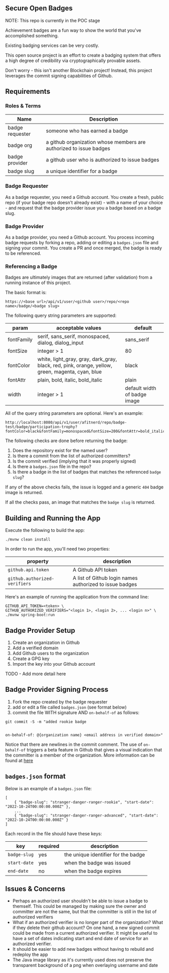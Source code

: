 ## Secure Open Badges

NOTE: This repo is currently in the POC stage

Achievement badges are a fun way to show the world that you've accomplished something.

Existing badging services can be very costly.

This open source project is an effort to create a badging system that offers a high degree of credibility via
cryptographically provable assets.

Don't worry - this isn't another Blockchain project! Instead, this project leverages the commit signing capabilities
of Github.

## Requirements

### Roles & Terms

| Name | Description |
|------|-------------|
| badge requester | someone who has earned a badge |
| badge org | a github organization whose members are authorized to issue badges |
| badge provider | a github user who is authorized to issue badges | 
| badge slug | a unique identifier for a badge |

### Badge Requester

As a badge requester, you need a Github account. You create a fresh, public repo 
(if your badge repo doesn't already exist) - with a name of your choice - and request that the badge provider issue you 
a badge based on a badge slug.

### Badge Provider

As a badge provider, you need a Github account. You process incoming badge requests by forking a repo, adding or 
editing a `badges.json` file  and signing your commit. You create a PR and once merged, the badge is ready to be
referenced.

### Referencing a Badge

Badges are ultimately images that are returned (after validation) from a running instance of this project.

The basic format is:

```
https://<base url>/api/v1/user/<github user>/repo/<repo name>/badge/<badge slug>
```

The following query string parameters are supported:

| param | acceptable values | default |
|-------|-------------------|---------|
| fontFamily | serif, sans_serif, monospaced, dialog, dialog_input | sans_serif |
| fontSize | integer > 1  | 80 |
| fontColor | white, light_gray, gray, dark_gray, black, red, pink, orange, yellow, green, magenta, cyan, blue | black |
| fontAttr | plain, bold, italic, bold_italic | plain |
| width | integer > 1 | default width of badge image |

All of the query string parameters are optional. Here's an example:

```
http://localhost:8080/api/v1/user/afitnerd/repo/badge-test/badge/participation-trophy?fontColor=black&fontFamily=monospaced&fontSize=200&fontAttr=bold_italic&width=500
```

The following checks are done before returning the badge:

1) Does the repository exist for the named user?
2) Is there a commit from the list of authorized committers?
3) Is the commit verified (implying that it was properly signed)
4) Is there a `badges.json` file in the repo?
5) Is there a badge in the list of badges that matches the referenced `badge slug`?

If any of the above checks fails, the issue is logged and a generic `404` badge image is returned.

If all the checks pass, an image that matches the `badge slug` is returned.

## Building and Running the App

Execute the following to build the app:

```
./mvnw clean install
```

In order to run the app, you'll need two properties:

| property | description |
|----------|-------------|
| `github.api.token` | A Github API token |
| `github.authorized-verifiers` | A list of Github login names authorized to issue badges |

Here's an example of running the application from the command line:

```
GITHUB_API_TOKEN=<token> \
GITHUB_AUTHORIZED_VERIFIERS="<login 1>, <login 2>, ... <login n>" \
./mvnw spring-boot:run 
```

## Badge Provider Setup

1) Create an organization in Github
2) Add a verified domain
3) Add Github users to the organization
4) Create a GPG key
5) Import the key into your Github account

TODO - Add more detail here

## Badge Provider Signing Process

1) Fork the repo created by the badge requester
2) add or edit a file called `badges.json` (see format below)
3) commit the file WITH signature AND `on-behalf-of` as follows:

```
git commit -S -m "added rookie badge


on-behalf-of: @{organization name} <email address in verified domain>"
```

Notice that there are newlines in the commit comment. The use of `on-behalf-of` triggers a beta feature in Github
that gives a visual indication that the committer is a member of the organization. More information can be found at
[here](https://docs.github.com/en/pull-requests/committing-changes-to-your-project/creating-and-editing-commits/creating-a-commit-on-behalf-of-an-organization)

## `badges.json` format

Below is an example of a `badges.json` file:

```
[
    { "badge-slug": "stranger-danger-ranger-rookie", "start-date": "2022-10-24T00:00:00.000Z" },
    ...
    { "badge-slug": "stranger-danger-ranger-advanced", "start-date": "2022-10-24T00:00:00.000Z" }
]
```

Each record in the file should have these keys:

| key | required | description |
|-----|----------|-------------|
| `badge-slug` | yes | the unique identifier for the badge |
| `start-date` | yes | when the badge was issued |
| `end-date`   | no  | when the badge expires |

## Issues & Concerns

* Perhaps an authorized user shouldn't be able to issue a badge to themself. This could be managed by making sure
the owner and committer are not the same, but that the committer is still in the list of authorized verifiers
* What if an authorized verifier is no longer part of the organization? What if they delete their github account? On
one hand, a new signed commit could be made from a current authorized verifier. It might be useful to have a set of
dates indicating start and end date of service for an authorized verifier.
* It should be easier to add new badges without having to rebuild and redeploy the app
* The Java image library as it's currently used does not preserve the transparent background of a png when overlaying username and date